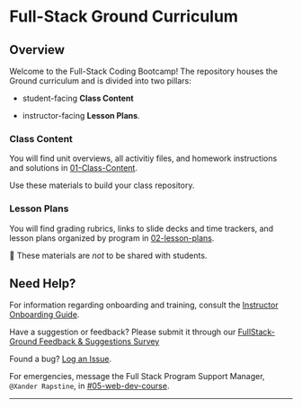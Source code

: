 # Full-Stack Ground Curriculum

## Overview

Welcome to the Full-Stack Coding Bootcamp! The repository houses the Ground curriculum and is divided into two pillars:

- student-facing **Class Content**

- instructor-facing **Lesson Plans**.

### Class Content

You will find unit overviews, all activitiy files, and homework instructions and solutions in [01-Class-Content](01-Class-Content).

Use these materials to build your class repository.

### Lesson Plans

You will find grading rubrics, links to slide decks and time trackers, and lesson plans organized by program in [02-lesson-plans](02-lesson-plans).

📝 These materials are _not_ to be shared with students.

## Need Help?

For information regarding onboarding and training, consult the [Instructor Onboarding Guide](https://coding-bootcamp-instructor-onboarding-prework.readthedocs-hosted.com/en/latest/).

Have a suggestion or feedback? Please submit it through our [FullStack-Ground Feedback & Suggestions Survey](https://forms.gle/pRduJubbPK9fu22R7)

Found a bug? [Log an Issue](https://github.com/coding-boot-camp/FullStack-Ground/issues).

For emergencies, message the Full Stack Program Support Manager, `@Xander Rapstine`, in [#05-web-dev-course](https://trilogyed-instruction.slack.com/messages/C1073F9N0/).

---
